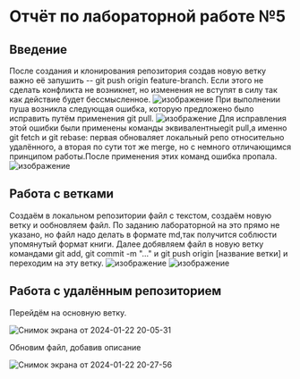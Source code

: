 # Отчёт по лабораторной работе №5
## Введение
После создания и клонирования репозитория создав новую ветку важно её запушить -- git push origin feature-branch. Если этого не сделать конфликта не возникнет, но изменения не вступят в силу так как действие будет бессмысленное.
![изображение](https://github.com/AlyonaKharitonova/git_practice_Kheh/assets/144344692/12db577c-b88c-4c64-b1a2-4e83be0d068b)
При выполнении пуша возникла следующая ошибка, которую предложено было исправить путём применения git pull.
![изображение](https://github.com/AlyonaKharitonova/git_practice_Kheh/assets/144344692/92803a3f-bea7-4711-83eb-03c4ceb7fb26)
Для исправления этой ошибки были применены команды эквивалентныеgit pull,а именно git fetch и git rebase: первая обноваляет локальный репо относительно удалённого, а вторая по сути тот же merge, но с немного отличающимся принципом работы.После применения этих команд ошибка пропала.
![изображение](https://github.com/AlyonaKharitonova/git_practice_Kheh/assets/144344692/14dd9372-aed0-4a55-8212-402f318fa804)
## Работа с ветками
Создаём в локальном репозитории файл с текстом, создаём новую ветку и ообновляем файл. По заданию лабораторной на это прямо не указано, но файл надо делать в формате md,так получится соблюсти упомянутый формат книги. Далее добявляем файл в новую ветку командами git add, git commit -m "..." и git push origin [название ветки] и переходим на эту ветку.
![изображение](https://github.com/AlyonaKharitonova/git_practice_Kheh/assets/144344692/6b7b26f2-6e2d-43d4-8633-8dc62ff6416f)
![изображение](https://github.com/AlyonaKharitonova/git_practice_Kheh/assets/144344692/5333e8d6-a069-42fa-b45a-90c3bc890004)
## Работа с удалённым репозиторием
Перейдём на основную ветку. 

![Снимок экрана от 2024-01-22 20-05-31](https://github.com/AlyonaKharitonova/git_practice_Kheh/assets/144344692/58eeb4c9-7482-4eb2-b6d4-439a78403d71)

Обновим файл, добавив описание

![Снимок экрана от 2024-01-22 20-27-56](https://github.com/AlyonaKharitonova/git_practice_Kheh/assets/144344692/2f5bad84-34fd-425b-83d5-4506500dee10)

